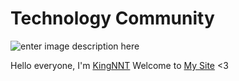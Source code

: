 # Technology Community
![enter image description here](https://scontent.fhan5-4.fna.fbcdn.net/v/t1.0-9/83186284_627670491385621_2062247483685208064_o.jpg?_nc_cat=104&_nc_ohc=5T7qII_JkXcAX_7WFCj&_nc_ht=scontent.fhan5-4.fna&oh=64b664dfe944c7f2ff94ca5f917eb3f2&oe=5E9247DD)

Hello everyone,
I'm [KingNNT](https://www.facebook.com/Kinggg.NNT)
Welcome to [My Site](Technology-Community.github.io) <3